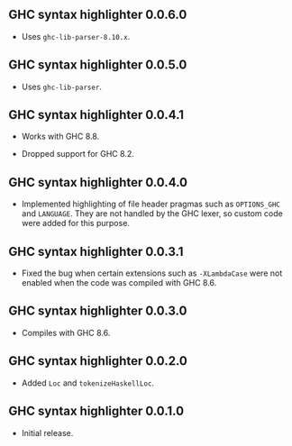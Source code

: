 ## GHC syntax highlighter 0.0.6.0

* Uses `ghc-lib-parser-8.10.x`.

## GHC syntax highlighter 0.0.5.0

* Uses `ghc-lib-parser`.

## GHC syntax highlighter 0.0.4.1

* Works with GHC 8.8.

* Dropped support for GHC 8.2.

## GHC syntax highlighter 0.0.4.0

* Implemented highlighting of file header pragmas such as `OPTIONS_GHC` and
  `LANGUAGE`. They are not handled by the GHC lexer, so custom code were
  added for this purpose.

## GHC syntax highlighter 0.0.3.1

* Fixed the bug when certain extensions such as `-XLambdaCase` were not
  enabled when the code was compiled with GHC 8.6.

## GHC syntax highlighter 0.0.3.0

* Compiles with GHC 8.6.

## GHC syntax highlighter 0.0.2.0

* Added `Loc` and `tokenizeHaskellLoc`.

## GHC syntax highlighter 0.0.1.0

* Initial release.
